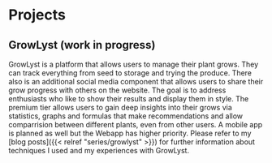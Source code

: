 # Projects

## GrowLyst (work in progress) 

GrowLyst is a platform that allows users to manage their plant grows. They can track everything from seed to storage and trying the produce.
There also is an additional social media component that allows users to share their grow progress with others on the website. The goal is to
address enthusiasts who like to show their results and display them in style. The premium tier allows users to gain deep insights into their
grows via statistics, graphs and formulas that make recommendations and allow comparrision between different plants, even from other users.
A mobile app is planned as well but the Webapp has higher priority.
Please refer to my [blog posts]({{< relref "series/growlyst" >}}) for further information about techniques I used and my experiences with GrowLyst.
